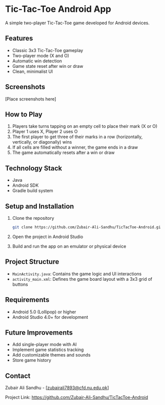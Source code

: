 # Tic-Tac-Toe Android App

A simple two-player Tic-Tac-Toe game developed for Android devices.

## Features

- Classic 3x3 Tic-Tac-Toe gameplay
- Two-player mode (X and O)
- Automatic win detection
- Game state reset after win or draw
- Clean, minimalist UI

## Screenshots

[Place screenshots here]

## How to Play

1. Players take turns tapping on an empty cell to place their mark (X or O)
2. Player 1 uses X, Player 2 uses O
3. The first player to get three of their marks in a row (horizontally, vertically, or diagonally) wins
4. If all cells are filled without a winner, the game ends in a draw
5. The game automatically resets after a win or draw

## Technology Stack

- Java
- Android SDK
- Gradle build system

## Setup and Installation

1. Clone the repository
   ```bash
   git clone https://github.com/Zubair-Ali-Sandhu/TicTacToe-Android.git
   ```

2. Open the project in Android Studio

3. Build and run the app on an emulator or physical device

## Project Structure

- `MainActivity.java`: Contains the game logic and UI interactions
- `activity_main.xml`: Defines the game board layout with a 3x3 grid of buttons

## Requirements

- Android 5.0 (Lollipop) or higher
- Android Studio 4.0+ for development

## Future Improvements

- Add single-player mode with AI
- Implement game statistics tracking
- Add customizable themes and sounds
- Store game history


## Contact

Zubair Ali Sandhu - [zubairali7893@cfd.nu.edu.pk]

Project Link: https://github.com/Zubair-Ali-Sandhu/TicTacToe-Android
